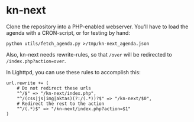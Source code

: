 kn-next
=======

Clone the repository into a PHP-enabled webserver.
You'll have to load the agenda with a CRON-script, or for testing by hand:

`python utils/fetch_agenda.py >/tmp/kn-next_agenda.json`

Also, kn-next needs rewrite-rules, so that `/over` will be redirected to
`/index.php?action=over`.

In Lighttpd, you can use these rules to accomplish this:

    url.rewrite += (
        # Do not redirect these urls
        "^/$" => "/kn-next/index.php",
        "^/(css|js|img|aktas)(?:/(.*))?$" => "/kn-next/$0",
        # Redirect the rest to the action
        "^/(.*)$" => "/kn-next/index.php?action=$1"
    )
